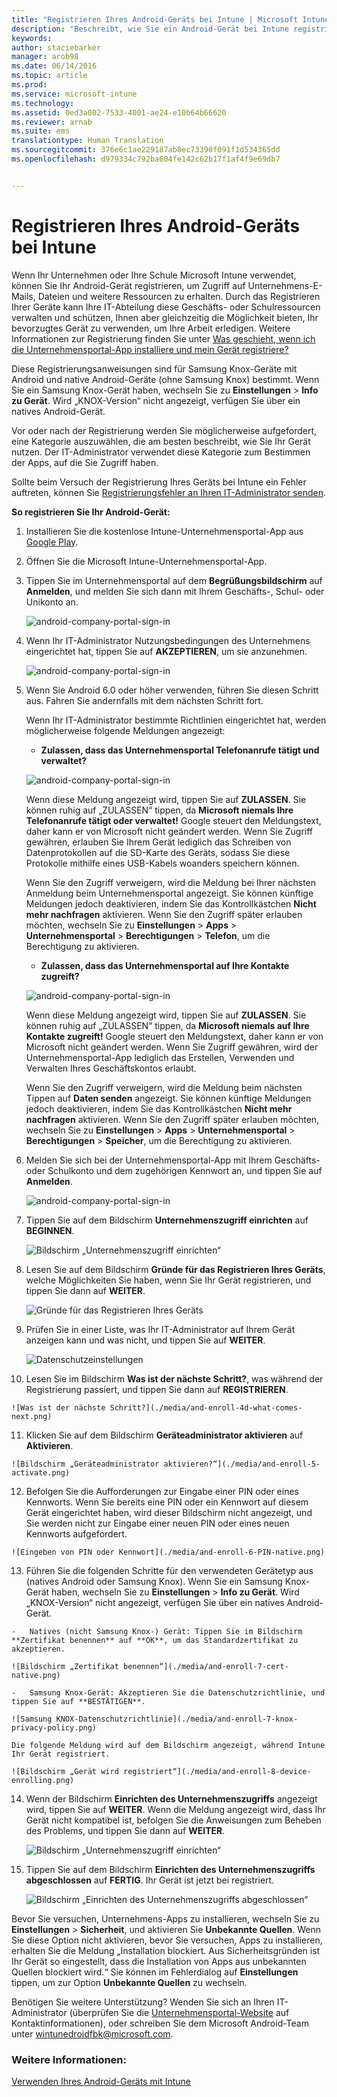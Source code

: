 ```yaml
---
title: "Registrieren Ihres Android-Geräts bei Intune | Microsoft Intune"
description: "Beschreibt, wie Sie ein Android-Gerät bei Intune registrieren."
keywords: 
author: staciebarker
manager: arob98
ms.date: 06/14/2016
ms.topic: article
ms.prod: 
ms.service: microsoft-intune
ms.technology: 
ms.assetid: 0ed3a002-7533-4001-ae24-e10b64b66620
ms.reviewer: arnab
ms.suite: ems
translationtype: Human Translation
ms.sourcegitcommit: 376e6c1ae229187ab8ec73390f091f1d534365dd
ms.openlocfilehash: d979334c792ba604fe142c62b17f1af4f9e69db7


---
```



# Registrieren Ihres Android-Geräts bei Intune

Wenn Ihr Unternehmen oder Ihre Schule Microsoft Intune verwendet, können Sie Ihr Android-Gerät registrieren, um Zugriff auf Unternehmens-E-Mails, Dateien und weitere Ressourcen zu erhalten. Durch das Registrieren Ihrer Geräte kann Ihre IT-Abteilung diese Geschäfts- oder Schulressourcen verwalten und schützen, Ihnen aber gleichzeitig die Möglichkeit bieten, Ihr bevorzugtes Gerät zu verwenden, um Ihre Arbeit erledigen. Weitere Informationen zur Registrierung finden Sie unter [Was geschieht, wenn ich die Unternehmensportal-App installiere und mein Gerät registriere?](what-happens-if-you-install-the-Company-Portal-app-and-enroll-your-device-in-intune-android.md)

Diese Registrierungsanweisungen sind für Samsung Knox-Geräte mit Android und native Android-Geräte (ohne Samsung Knox) bestimmt. Wenn Sie ein Samsung Knox-Gerät haben, wechseln Sie zu **Einstellungen** &gt; **Info zu Gerät**. Wird „KNOX-Version“ nicht angezeigt, verfügen Sie über ein natives Android-Gerät.

Vor oder nach der Registrierung werden Sie möglicherweise aufgefordert, eine Kategorie auszuwählen, die am besten beschreibt, wie Sie Ihr Gerät nutzen. Der IT-Administrator verwendet diese Kategorie zum Bestimmen der Apps, auf die Sie Zugriff haben.

Sollte beim Versuch der Registrierung Ihres Geräts bei Intune ein Fehler auftreten, können Sie [Registrierungsfehler an Ihren IT-Administrator senden](send-enrollment-errors-to-your-it-administrator-android.md).

**So registrieren Sie Ihr Android-Gerät:**

1.  Installieren Sie die kostenlose Intune-Unternehmensportal-App aus [Google Play](http://play.google.com/store/apps/details?id=com.microsoft.windowsintune.companyportal).

2.  Öffnen Sie die Microsoft Intune-Unternehmensportal-App.

3.  Tippen Sie im Unternehmensportal auf dem **Begrüßungsbildschirm** auf **Anmelden**, und melden Sie sich dann mit Ihrem Geschäfts-, Schul- oder Unikonto an.

    ![android-company-portal-sign-in](./media/and-enroll-0-welcome-screen.png)   

4.  Wenn Ihr IT-Administrator Nutzungsbedingungen des Unternehmens eingerichtet hat, tippen Sie auf **AKZEPTIEREN**, um sie anzunehmen.

    ![android-company-portal-sign-in](./media/and-enroll-3-accept-terms.png)

5.  Wenn Sie Android 6.0 oder höher verwenden, führen Sie diesen Schritt aus. Fahren Sie andernfalls mit dem nächsten Schritt fort. 

    Wenn Ihr IT-Administrator bestimmte Richtlinien eingerichtet hat, werden möglicherweise folgende Meldungen angezeigt:
    -   **Zulassen, dass das Unternehmensportal Telefonanrufe tätigt und verwaltet?**

    ![android-company-portal-sign-in](./media/and-enroll-3a-allow-phone-access.png)

    Wenn diese Meldung angezeigt wird, tippen Sie auf **ZULASSEN**. Sie können ruhig auf „ZULASSEN“ tippen, da **Microsoft niemals Ihre Telefonanrufe tätigt oder verwaltet!** Google steuert den Meldungstext, daher kann er von Microsoft nicht geändert werden. Wenn Sie Zugriff gewähren, erlauben Sie Ihrem Gerät lediglich das Schreiben von Datenprotokollen auf die SD-Karte des Geräts, sodass Sie diese Protokolle mithilfe eines USB-Kabels woanders speichern können.

    Wenn Sie den Zugriff verweigern, wird die Meldung bei Ihrer nächsten Anmeldung beim Unternehmensportal angezeigt. Sie können künftige Meldungen jedoch deaktivieren, indem Sie das Kontrollkästchen **Nicht mehr nachfragen** aktivieren.  Wenn Sie den Zugriff später erlauben möchten, wechseln Sie zu **Einstellungen** &gt; **Apps** &gt; **Unternehmensportal** &gt; **Berechtigungen** &gt; **Telefon**, um die Berechtigung zu aktivieren.

    -   **Zulassen, dass das Unternehmensportal auf Ihre Kontakte zugreift?**

    ![android-company-portal-sign-in](./media/and-enroll-3b-allow-contacts-access.png)

    Wenn diese Meldung angezeigt wird, tippen Sie auf **ZULASSEN**. Sie können ruhig auf „ZULASSEN“ tippen, da **Microsoft niemals auf Ihre Kontakte zugreift!** Google steuert den Meldungstext, daher kann er von Microsoft nicht geändert werden. Wenn Sie Zugriff gewähren, wird der Unternehmensportal-App lediglich das Erstellen, Verwenden und Verwalten Ihres Geschäftskontos erlaubt.

    Wenn Sie den Zugriff verweigern, wird die Meldung beim nächsten Tippen auf **Daten senden** angezeigt. Sie können künftige Meldungen jedoch deaktivieren, indem Sie das Kontrollkästchen **Nicht mehr nachfragen** aktivieren. Wenn Sie den Zugriff später erlauben möchten, wechseln Sie zu **Einstellungen** &gt; **Apps** &gt; **Unternehmensportal** &gt; **Berechtigungen** &gt; **Speicher**, um die Berechtigung zu aktivieren.

6.  Melden Sie sich bei der Unternehmensportal-App mit Ihrem Geschäfts- oder Schulkonto und dem zugehörigen Kennwort an, und tippen Sie auf **Anmelden**.

    ![android-company-portal-sign-in](./media/and-enroll-2-cp-sign-in.png)

7.  Tippen Sie auf dem Bildschirm **Unternehmenszugriff einrichten** auf **BEGINNEN**.

    ![Bildschirm „Unternehmenszugriff einrichten“](./media/and-enroll-4a-comp-access-setup.png)

8.  Lesen Sie auf dem Bildschirm **Gründe für das Registrieren Ihres Geräts**, welche Möglichkeiten Sie haben, wenn Sie Ihr Gerät registrieren, und tippen Sie dann auf **WEITER**.

    ![Gründe für das Registrieren Ihres Geräts](./media/and-enroll-4b-why-enroll.png)

9.  Prüfen Sie in einer Liste, was Ihr IT-Administrator auf Ihrem Gerät anzeigen kann und was nicht, und tippen Sie auf **WEITER**.

    ![Datenschutzeinstellungen](./media/and-enroll-4c-we-care-privacy.png)

10.  Lesen Sie im Bildschirm **Was ist der nächste Schritt?**, was während der Registrierung passiert, und tippen Sie dann auf **REGISTRIEREN**.

    ![Was ist der nächste Schritt?](./media/and-enroll-4d-what-comes-next.png)

11.  Klicken Sie auf dem Bildschirm **Geräteadministrator aktivieren** auf **Aktivieren**.

    ![Bildschirm „Geräteadministrator aktivieren?“](./media/and-enroll-5-activate.png)

12.  Befolgen Sie die Aufforderungen zur Eingabe einer PIN oder eines Kennworts. Wenn Sie bereits eine PIN oder ein Kennwort auf diesem Gerät eingerichtet haben, wird dieser Bildschirm nicht angezeigt, und Sie werden nicht zur Eingabe einer neuen PIN oder eines neuen Kennworts aufgefordert.

    ![Eingeben von PIN oder Kennwort](./media/and-enroll-6-PIN-native.png)

13.  Führen Sie die folgenden Schritte für den verwendeten Gerätetyp aus (natives Android oder Samsung Knox). Wenn Sie ein Samsung Knox-Gerät haben, wechseln Sie zu **Einstellungen** &gt; **Info zu Gerät**. Wird „KNOX-Version“ nicht angezeigt, verfügen Sie über ein natives Android-Gerät.

    -   Natives (nicht Samsung Knox-) Gerät: Tippen Sie im Bildschirm **Zertifikat benennen** auf **OK**, um das Standardzertifikat zu akzeptieren.

    ![Bildschirm „Zertifikat benennen“](./media/and-enroll-7-cert-native.png)

    -   Samsung Knox-Gerät: Akzeptieren Sie die Datenschutzrichtlinie, und tippen Sie auf **BESTÄTIGEN**.

    ![Samsung KNOX-Datenschutzrichtlinie](./media/and-enroll-7-knox-privacy-policy.png)

    Die folgende Meldung wird auf dem Bildschirm angezeigt, während Intune Ihr Gerät registriert.

    ![Bildschirm „Gerät wird registriert“](./media/and-enroll-8-device-enrolling.png)

14. Wenn der Bildschirm **Einrichten des Unternehmenszugriffs** angezeigt wird, tippen Sie auf **WEITER**. Wenn die Meldung angezeigt wird, dass Ihr Gerät nicht kompatibel ist, befolgen Sie die Anweisungen zum Beheben des Problems, und tippen Sie dann auf **WEITER**.

    ![Bildschirm „Unternehmenszugriff einrichten“](./media/and-enroll-9-comp-access-setup.png)  

11. Tippen Sie auf dem Bildschirm **Einrichten des Unternehmenszugriffs abgeschlossen** auf **FERTIG**. Ihr Gerät ist jetzt bei registriert.

    ![Bildschirm „Einrichten des Unternehmenszugriffs abgeschlossen“](./media/and-enroll-10-comp-access-setup-complete.png)

Bevor Sie versuchen, Unternehmens-Apps zu installieren, wechseln Sie zu **Einstellungen** &gt; **Sicherheit**, und aktivieren Sie **Unbekannte Quellen**. Wenn Sie diese Option nicht aktivieren, bevor Sie versuchen, Apps zu installieren, erhalten Sie die Meldung „Installation blockiert. Aus Sicherheitsgründen ist Ihr Gerät so eingestellt, dass die Installation von Apps aus unbekannten Quellen blockiert wird.“ Sie können im Fehlerdialog auf **Einstellungen** tippen, um zur Option **Unbekannte Quellen** zu wechseln.

Benötigen Sie weitere Unterstützung? Wenden Sie sich an Ihren IT-Administrator (überprüfen Sie die [Unternehmensportal-Website](http://portal.manage.microsoft.com) auf Kontaktinformationen), oder schreiben Sie dem Microsoft Android-Team unter wintunedroidfbk@microsoft.com.


### Weitere Informationen:
[Verwenden Ihres Android-Geräts mit Intune](using-your-android-device-with-intune.md)



<!--HONumber=Jul16_HO3-->



